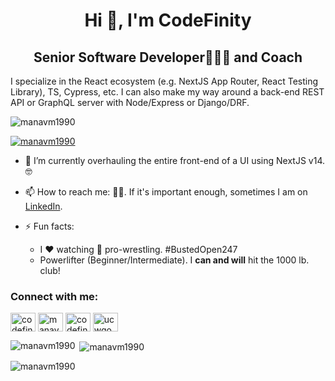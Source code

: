 <h1 align="center">Hi 👋, I'm CodeFinity</h1>
<h2 align="center">Senior Software Developer👩🏾‍💻 and Coach</h2>
<p align="left">I specialize in the React ecosystem (e.g. NextJS App Router, React Testing Library), TS, Cypress, etc. I can also make my way around a back-end REST API or GraphQL server with Node/Express or Django/DRF.

<p align="left"> <img src="https://komarev.com/ghpvc/?username=manavm1990&label=Profile%20views&color=0e75b6&style=flat" alt="manavm1990" /> </p>

<p align="left"> <a href="https://github.com/ryo-ma/github-profile-trophy"><img src="https://github-profile-trophy.vercel.app/?username=manavm1990" alt="manavm1990" /></a> </p>

- 🌱 I’m currently overhauling the entire front-end of a UI using NextJS v14. 🤓
- 📫 How to reach me: 🤷‍♂️. If it's important enough, sometimes I am on [LinkedIn](https://www.linkedin.com/in/manavm1990/).

- ⚡ Fun facts:
  - I ❤️ watching 🤼 pro-wrestling. #BustedOpen247
  - Powerlifter (Beginner/Intermediate). I **can and will** hit the 1000 lb. club!

<h3 align="left">Connect with me:</h3>
<p align="left">
<a href="https://dev.to/codefinity" target="blank"><img align="center" src="https://raw.githubusercontent.com/rahuldkjain/github-profile-readme-generator/master/src/images/icons/Social/devto.svg" alt="codefinity" height="30" width="40" /></a>
<a href="https://linkedin.com/in/manavm1990" target="blank"><img align="center" src="https://raw.githubusercontent.com/rahuldkjain/github-profile-readme-generator/master/src/images/icons/Social/linked-in-alt.svg" alt="manavm1990" height="30" width="40" /></a>
<a href="https://stackoverflow.com/users/codefinity" target="blank"><img align="center" src="https://raw.githubusercontent.com/rahuldkjain/github-profile-readme-generator/master/src/images/icons/Social/stack-overflow.svg" alt="codefinity" height="30" width="40" /></a>
<a href="https://www.youtube.com/c/ucwgoouzz4fo9azdcvfi8lwg" target="blank"><img align="center" src="https://raw.githubusercontent.com/rahuldkjain/github-profile-readme-generator/master/src/images/icons/Social/youtube.svg" alt="ucwgoouzz4fo9azdcvfi8lwg" height="30" width="40" /></a>
</p>

<p><img align="left" src="https://github-readme-stats.vercel.app/api/top-langs?username=manavm1990&show_icons=true&locale=en&layout=compact" alt="manavm1990" /></p>

<p>&nbsp;<img align="center" src="https://github-readme-stats.vercel.app/api?username=manavm1990&show_icons=true&locale=en" alt="manavm1990" /></p>

<p><img align="center" src="https://github-readme-streak-stats.herokuapp.com/?user=manavm1990&" alt="manavm1990" /></p>

